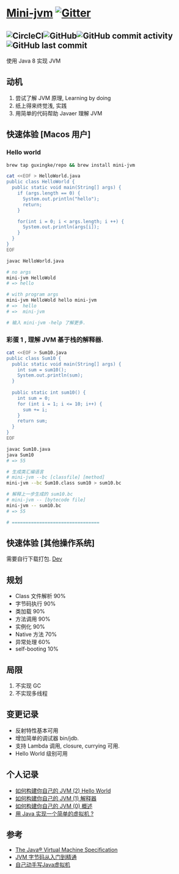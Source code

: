 # [Mini-jvm](https://jvm.guxingke.com) [![Gitter](https://badges.gitter.im/guxingke/mini-jvm.svg)](https://gitter.im/guxingke/mini-jvm?utm_source=badge&utm_medium=badge&utm_campaign=pr-badge)
![CircleCI](https://img.shields.io/circleci/build/github/guxingke/mini-jvm/master?style=for-the-badge&token=f20bab2e6e06b66e96f9440f31fa391524a8ed60)![GitHub](https://img.shields.io/github/license/guxingke/mini-jvm?style=for-the-badge)![GitHub commit activity](https://img.shields.io/github/commit-activity/w/guxingke/mini-jvm?style=for-the-badge)![GitHub last commit](https://img.shields.io/github/last-commit/guxingke/mini-jvm?style=for-the-badge)
------
使用 Java 8 实现 JVM

## 动机

1. 尝试了解 JVM 原理, Learning by doing
2. 纸上得来终觉浅, 实践
3. 用简单的代码帮助 Javaer 理解 JVM

## 快速体验 [Macos 用户]

### Hello world

```bash
brew tap guxingke/repo && brew install mini-jvm

cat <<EOF > HelloWorld.java
public class HelloWorld {
  public static void main(String[] args) {
    if (args.length == 0) {
      System.out.println("hello");
      return;
    }

    for(int i = 0; i < args.length; i ++) {
      System.out.println(args[i]);
    }
  }
}
EOF

javac HelloWorld.java

# no args
mini-jvm HelloWold
# => hello

# with program args
mini-jvm HelloWold hello mini-jvm
# =>  hello
# =>  mini-jvm

# 输入 mini-jvm -help 了解更多.
```

### 彩蛋 1 , 理解 JVM 基于栈的解释器.

```bash
cat <<EOF > Sum10.java
public class Sum10 {
  public static void main(String[] args) {
    int sum = sum10();
    System.out.println(sum);
  }
  
  public static int sum10() {
    int sum = 0;
    for (int i = 1; i <= 10; i++) {
      sum += i;
    }
    return sum;
  }
}
EOF

javac Sum10.java
java Sum10
# => 55

# 生成类汇编语言
# mini-jvm --bc [classfile] [method]
mini-jvm --bc Sum10.class sum10 > sum10.bc

# 解释上一步生成的 sum10.bc
# mini-jvm -- [bytecode file]
mini-jvm -- sum10.bc
# => 55

# ================================
```

## 快速体验 [其他操作系统]

需要自行下载打包. [Dev](https://jvm.guxingke.com/#/dev)

## 规划
- Class 文件解析 90%
- 字节码执行 90%
- 类加载 90%
- 方法调用 90%
- 实例化 90%
- Native 方法 70%
- 异常处理 60%
- self-booting 10%

## 局限
1. 不实现 GC
2. 不实现多线程

## 变更记录
- 反射特性基本可用
- 增加简单的调试器 bin/jdb.
- 支持 Lambda 调用, closure, currying 可用.
- Hello World 级别可用

## 个人记录
- [如何构建你自己的 JVM (2) Hello World](https://www.guxingke.com/posts/how-to-build-your-own-jvm-3.html)
- [如何构建你自己的 JVM (1) 解释器](https://www.guxingke.com/posts/how-to-build-your-own-jvm-2.html)
- [如何构建你自己的 JVM (0) 概述](https://www.guxingke.com/posts/how-to-build-your-own-jvm-1.html)
- [用 Java 实现一个简单的虚拟机 ?](https://www.guxingke.com/posts/mini-jvm-intro.html)

## 参考
- [The Java® Virtual Machine Specification](https://docs.oracle.com/javase/specs/jvms/se8/html/)
- [JVM 字节码从入门到精通](https://juejin.im/book/5c25811a6fb9a049ec6b23ee/)
- [自己动手写Java虚拟机](https://book.douban.com/subject/26802084/)

